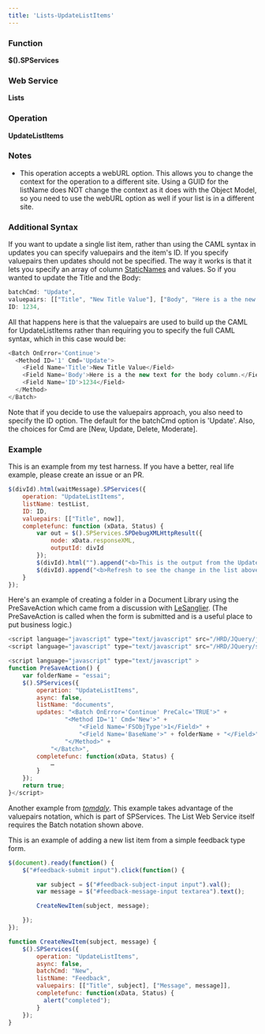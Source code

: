 ```yaml
---
title: 'Lists-UpdateListItems'
---
```


### Function

**$().SPServices**

### Web Service

**Lists**

### Operation

**UpdateListItems**

### Notes

* This operation accepts a webURL option. This allows you to change the context for the operation to a different site. Using a GUID for the listName does NOT change the context as it does with the Object Model, so you need to use the webURL option as well if your list is in a different site.

### Additional Syntax

If you want to update a single list item, rather than using the CAML syntax in updates you can specify valuepairs and the item's ID. If you specify valuepairs then updates should not be specified. The way it works is that it lets you specify an array of column [StaticNames](/docs/glossary/index.md#StaticName) and values. So if you wanted to update the Title and the Body:

```javascript
batchCmd: "Update",
valuepairs: [["Title", "New Title Value"], ["Body", "Here is a the new text for the body column."]],
ID: 1234,
```

All that happens here is that the valuepairs are used to build up the CAML for UpdateListItems rather than requiring you to specify the full CAML syntax, which in this case would be:

```javascript
<Batch OnError='Continue'>
  <Method ID='1' Cmd='Update'>
    <Field Name='Title'>New Title Value</Field>
    <Field Name='Body'>Here is a the new text for the body column.</Field>
    <Field Name='ID'>1234</Field>
  </Method>
</Batch>
```

Note that if you decide to use the valuepairs approach, you also need to specify the ID option. The default for the batchCmd option is 'Update'. Also, the choices for Cmd are [New, Update, Delete, Moderate].

### Example

This is an example from my test harness. If you have a better, real life example, please create an issue or an PR.

```javascript
$(divId).html(waitMessage).SPServices({
	operation: "UpdateListItems",
	listName: testList,
	ID: ID,
	valuepairs: [["Title", now]],
	completefunc: function (xData, Status) {
		var out = $().SPServices.SPDebugXMLHttpResult({
			node: xData.responseXML,
			outputId: divId
		});
		$(divId).html("").append("<b>This is the output from the UpdateListItems operation:</b>" + out);
		$(divId).append("<b>Refresh to see the change in the list above.</b>");
	}
});
```

Here's an example of creating a folder in a Document Library using the PreSaveAction which came from a discussion with [LeSanglier](http://www.codeplex.com/site/users/view/LeSanglier).  (The PreSaveAction is called when the form is submitted and is a useful place to put business logic.)

```javascript
<script language="javascript" type="text/javascript" src="/HRD/JQuery/jquery-1.3.2.min.js"></script>
<script language="javascript" type="text/javascript" src="/HRD/JQuery/spservices/jquery.SPServices-0.4.7.min.js"></script>

<script language="javascript" type="text/javascript" >
function PreSaveAction() {
    var folderName = "essai";
    $().SPServices({
        operation: "UpdateListItems",
        async: false,
        listName: "documents",
        updates: "<Batch OnError='Continue' PreCalc='TRUE'>" +
                "<Method ID='1' Cmd='New'>" +
                    "<Field Name='FSObjType'>1</Field>" +
                    "<Field Name='BaseName'>" + folderName + "</Field>" +
                "</Method>" +
            "</Batch>",
        completefunc: function(xData, Status) {
            …
        }
    });
    return true;
}</script>
```

Another example from [_tomdaly_](http://www.codeplex.com/site/users/view/_tomdaly_). This example takes advantage of the valuepairs notation, which is part of SPServices. The List Web Service itself requires the Batch notation shown above.

This is an example of adding a new list item from a simple feedback type form.

```javascript
$(document).ready(function() {
    $("#feedback-submit input").click(function() {

		var subject = $("#feedback-subject-input input").val();
		var message = $("#feedback-message-input textarea").text();

		CreateNewItem(subject, message);		

    });
});

function CreateNewItem(subject, message) {
    $().SPServices({
        operation: "UpdateListItems",
        async: false,
        batchCmd: "New",
        listName: "Feedback",
        valuepairs: [["Title", subject], ["Message", message]],
        completefunc: function(xData, Status) {
          alert("completed");
        }
    });
}
```
